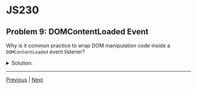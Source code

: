 # JS230
## Problem 9: DOMContentLoaded Event

Why is it common practice to wrap DOM manipulation code inside a `DOMContentLoaded` event listener?

<details>
<summary>Solution:</summary>

It's common practice to wait for the `DOMContentLoaded` event to ensure that the entire HTML document has been loaded and parsed by the browser before any JavaScript code attempts to access or manipulate its elements. If a script runs before the DOM is ready, it might try to select an element that doesn't exist yet, which would result in an error or unexpected behavior.

</details>

---

[Previous](08.md) | [Next](10.md)


